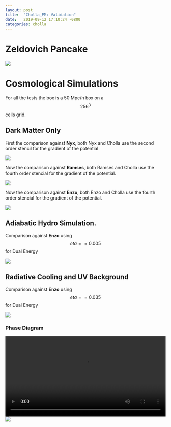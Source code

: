 ```yaml
---
layout: post
title:  "Cholla_PM: Validation"
date:   2019-09-12 17:10:24 -0800
categories: cholla
---
```


# Zeldovich Pancake

<img src="{{ site.url }}assets/images/zeldovich_78.png">



# Cosmological Simulations

For all the tests the box is a 50 Mpc/h box on a $$256^3$$ cells grid.

## Dark Matter Only

First the comparison against **Nyx**, both Nyx and Cholla use the second order stencil for the gradient of the potential

<img src="{{ site.url }}assets/images/power_dm_nyx_50Mpc.png">


Now the comparison against **Ramses**, both Ramses and Cholla use the fourth order stencial for the gradient of the potential.

<img src="{{ site.url }}assets/images/power_dm_256_ramses.png">

Now the comparison against **Enzo**, both Enzo and Cholla use the fourth order stencial for the gradient of the potential.


<img src="{{ site.url }}assets/images/power_dm_enzo_grav4.png">

## Adiabatic Hydro Simulation.

Comparison against **Enzo** using $$eta==0.005$$ for Dual Energy

<img src="{{ site.url }}assets/images/ps_256_hydro_enzo_SIMPLE_PPMP_eta0.005_beta0.00_grav4.png">


## Radiative Cooling and UV Background

Comparison against **Enzo** using $$eta==0.035$$ for Dual Energy

<img src="{{ site.url }}assets/images/ps_256_SIMPLE_PPMP_eta0.035_beta0.00_grav4.png">


### Phase Diagram

<div style="text-align: center">
<video src="{{ site.url }}assets/videos/phase_diagram_256_cool_grav4.mp4" width="100%"  height="auto" controls preload> </video>
</div>


<img src="{{ site.url }}assets/images/phase_diagram_33.png">




